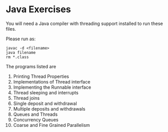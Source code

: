 # Java Exercises

You will need a Java compiler with threading support installed to run these files.

Please run as: 
```
javac -d <filename>
java filename
rm *.class
```

The programs listed are
1. Printing Thread Properties
2. Implementations of Thread interface
3. Implementing the Runnable interface
4. Thread sleeping and interrupts
5. Thread joins
6. Single deposit and withdrawal
7. Multiple deposits and withdrawals
8. Queues and Threads
9. Concurrency Queues
10. Coarse and Fine Grained Parallelism